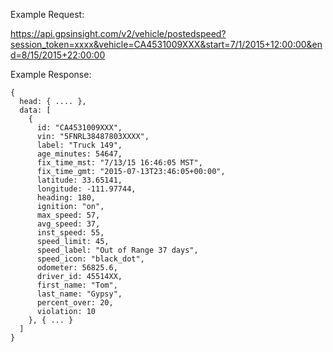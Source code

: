 Example Request:

https://api.gpsinsight.com/v2/vehicle/postedspeed?session_token=xxxx&vehicle=CA4531009XXX&start=7/1/2015+12:00:00&end=8/15/2015+22:00:00

Example Response:

    {
      head: { .... },
      data: [
        {
          id: "CA4531009XXX",
          vin: "5FNRL38487803XXXX",
          label: "Truck 149",
          age_minutes: 54647,
          fix_time_mst: "7/13/15 16:46:05 MST",
          fix_time_gmt: "2015-07-13T23:46:05+00:00",
          latitude: 33.65141,
          longitude: -111.97744,
          heading: 180,
          ignition: "on",
          max_speed: 57,
          avg_speed: 37,
          inst_speed: 55,
          speed_limit: 45,
          speed_label: "Out of Range 37 days",
          speed_icon: "black_dot",
          odometer: 56825.6,
          driver_id: 45514XX,
          first_name: "Tom",
          last_name: "Gypsy",
          percent_over: 20,
          violation: 10
        }, { ... }
      ]
    }
